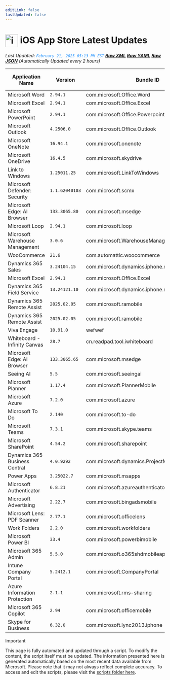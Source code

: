 ```yaml
---
editLink: false
lastUpdated: false
---
```

# <img src="/images/App_Store_logo.png" alt="image" width="40" style="vertical-align: middle; display: inline-block;" /> iOS App Store Latest Updates

<span class="extra-small">_Last Updated: <code style="color : dodgerblue">February 21, 2025 05:13 PM EST</code> [**_Raw XML_**](https://github.com/cocopuff2u/MOFA/blob/main/latest_raw_files/ios_appstore_latest.xml) [**_Raw YAML_**](https://github.com/cocopuff2u/MOFA/blob/main/latest_raw_files/ios_appstore_latest.yaml) [**_Raw JSON_**](https://github.com/cocopuff2u/MOFA/blob/main/latest_raw_files/ios_appstore_latest.json)
 (Automatically Updated every 2 hours)_</span>

| Application Name | Version | Bundle ID | Minimum OS Version | Icon |
|------------------|---------|-----------|-------------------|------|
| Microsoft Word | `2.94.1`| com.microsoft.Office.Word | 17.0 | <img src='https://is1-ssl.mzstatic.com/image/thumb/Purple221/v4/b0/55/ee/b055ee08-d347-91b0-b82e-748b7ce6a581/AppIcon-0-0-1x_U007epad-0-1-0-0-sRGB-0-0-0-85-220.png/512x512bb.jpg' width='75%' height='75%' /> |
| Microsoft Excel | `2.94.1`| com.microsoft.Office.Excel | 17.0 | <img src='https://is1-ssl.mzstatic.com/image/thumb/Purple211/v4/60/eb/80/60eb800d-c951-fbf2-bc91-40433a8bb43e/AppIcon-0-0-1x_U007epad-0-1-0-sRGB-0-0-0-85-220.png/512x512bb.jpg' width='75%' height='75%' /> |
| Microsoft PowerPoint | `2.94.1`| com.microsoft.Office.Powerpoint | 17.0 | <img src='https://is1-ssl.mzstatic.com/image/thumb/Purple211/v4/75/9b/3b/759b3b9e-4283-fa61-fb0d-95166a693589/AppIcon-0-0-1x_U007epad-0-1-0-0-sRGB-0-0-0-85-220.png/512x512bb.jpg' width='75%' height='75%' /> |
| Microsoft Outlook | `4.2506.0`| com.microsoft.Office.Outlook | 17.0 | <img src='https://is1-ssl.mzstatic.com/image/thumb/Purple211/v4/38/aa/91/38aa91ea-eed4-e406-0856-d9af1d77c77c/AppIcon-outlook.prod-0-0-1x_U007epad-0-1-0-0-85-220.png/512x512bb.jpg' width='75%' height='75%' /> |
| Microsoft OneNote | `16.94.1`| com.microsoft.onenote | 17.0 | <img src='https://is1-ssl.mzstatic.com/image/thumb/Purple211/v4/0f/b9/33/0fb933ef-34f2-1b30-a2fe-9da73570e256/AppIcon-0-0-1x_U007epad-0-1-0-sRGB-0-0-0-85-220.png/512x512bb.jpg' width='75%' height='75%' /> |
| Microsoft OneDrive | `16.4.5`| com.microsoft.skydrive | 17.0 | <img src='https://is1-ssl.mzstatic.com/image/thumb/Purple211/v4/fc/df/12/fcdf12a1-aa74-1c1c-b4bc-de102facbc7c/AppIcon-0-1x_U007epad-0-1-0-85-220-0.png/512x512bb.jpg' width='75%' height='75%' /> |
| Link to Windows | `1.25011.25`| com.microsoft.LinkToWindows | 16.6 | <img src='https://is1-ssl.mzstatic.com/image/thumb/Purple211/v4/56/17/26/561726dc-2225-7f30-dec9-4e08496deac0/AppIcon-0-1x_U007ephone-0-0-85-220-0.png/512x512bb.jpg' width='75%' height='75%' /> |
| Microsoft Defender: Security | `1.1.62040103`| com.microsoft.scmx | 15.0 | <img src='https://is1-ssl.mzstatic.com/image/thumb/Purple221/v4/f2/d1/c0/f2d1c0ca-0e07-222b-5834-0b9eb76a0f25/AppIcon-0-1x_U007emarketing-0-7-0-85-220-0.png/512x512bb.jpg' width='75%' height='75%' /> |
| Microsoft Edge: AI Browser | `133.3065.80`| com.microsoft.msedge | 16.0 | <img src='https://is1-ssl.mzstatic.com/image/thumb/Purple211/v4/61/ab/25/61ab2558-eeae-6301-2fa1-c7007253975d/AppIcon-0-0-1x_U007epad-0-0-0-1-0-0-0-85-220.png/512x512bb.jpg' width='75%' height='75%' /> |
| Microsoft Loop | `2.94.1`| com.microsoft.loop | 17.0 | <img src='https://is1-ssl.mzstatic.com/image/thumb/Purple211/v4/a1/cd/fd/a1cdfdcc-dbb9-2b91-0b4e-0a146e7de75d/AppIcon-0-0-1x_U007epad-0-1-0-0-85-220.png/512x512bb.jpg' width='75%' height='75%' /> |
| Microsoft Warehouse Management | `3.0.6`| com.microsoft.WarehouseManagement | 10.0 | <img src='https://is1-ssl.mzstatic.com/image/thumb/Purple221/v4/e8/03/5e/e8035edd-1e7f-2c48-8cb4-28f7379987d4/AppIcons-1x_U007emarketing-0-7-0-85-220-0.png/512x512bb.jpg' width='75%' height='75%' /> |
| WooCommerce | `21.6`| com.automattic.woocommerce | 16.0 | <img src='https://is1-ssl.mzstatic.com/image/thumb/Purple211/v4/78/61/29/78612974-a66f-d062-2bbf-6428e3df72f0/AppIcon-0-0-1x_U007epad-0-1-0-0-85-220.png/512x512bb.jpg' width='75%' height='75%' /> |
| Dynamics 365 Sales | `3.24104.15`| com.microsoft.dynamics.iphone.moca.sales | 14.0 | <img src='https://is1-ssl.mzstatic.com/image/thumb/Purple221/v4/4b/c9/01/4bc9019e-a89d-de7f-7d9d-9bbdd3d81b92/Sales_AppIcon-1x_U007emarketing-0-7-0-85-220-0.png/512x512bb.jpg' width='75%' height='75%' /> |
| Microsoft Excel | `2.94.1`| com.microsoft.Office.Excel | 17.0 | <img src='https://is1-ssl.mzstatic.com/image/thumb/Purple211/v4/60/eb/80/60eb800d-c951-fbf2-bc91-40433a8bb43e/AppIcon-0-0-1x_U007epad-0-1-0-sRGB-0-0-0-85-220.png/512x512bb.jpg' width='75%' height='75%' /> |
| Dynamics 365 Field Service | `13.24121.10`| com.microsoft.dynamics.iphone.moca.fieldServices | 14.0 | <img src='https://is1-ssl.mzstatic.com/image/thumb/Purple221/v4/03/e6/91/03e69183-f9f0-94c7-9e2e-2a923805b8ab/FieldServices_AppIcon-1x_U007emarketing-0-7-0-85-220-0.png/512x512bb.jpg' width='75%' height='75%' /> |
| Dynamics 365 Remote Assist | `2025.02.05`| com.microsoft.ramobile | 12.2 | <img src='https://is1-ssl.mzstatic.com/image/thumb/Purple211/v4/f6/1e/6f/f61e6f00-e680-7d9c-236d-ad6f67196704/AppIcon-1x_U007emarketing-0-7-0-85-220-0.png/512x512bb.jpg' width='75%' height='75%' /> |
| Dynamics 365 Remote Assist | `2025.02.05`| com.microsoft.ramobile | 12.2 | <img src='https://is1-ssl.mzstatic.com/image/thumb/Purple211/v4/f6/1e/6f/f61e6f00-e680-7d9c-236d-ad6f67196704/AppIcon-1x_U007emarketing-0-7-0-85-220-0.png/512x512bb.jpg' width='75%' height='75%' /> |
| Viva Engage | `10.91.0`| wefwef | 16.0 | <img src='https://is1-ssl.mzstatic.com/image/thumb/Purple221/v4/e4/cb/8f/e4cb8ff3-8607-86b3-8afe-15b9839a85b1/AppIcon-0-0-1x_U007epad-0-1-0-0-85-220.png/512x512bb.jpg' width='75%' height='75%' /> |
| Whiteboard - Infinity Canvas | `28.7`| cn.readpad.tool.iwhiteboard | 13.0 | <img src='https://is1-ssl.mzstatic.com/image/thumb/Purple211/v4/47/2a/cb/472acb54-b310-01e3-4477-8058ec91aa71/AppIcon-0-0-1x_U007epad-0-1-0-85-220.png/512x512bb.jpg' width='75%' height='75%' /> |
| Microsoft Edge: AI Browser | `133.3065.65`| com.microsoft.msedge | 16.0 | <img src='https://is1-ssl.mzstatic.com/image/thumb/Purple211/v4/37/9f/c1/379fc1a9-8881-77a8-8f36-fa84d9af1dd8/AppIcon-0-0-1x_U007epad-0-0-0-1-0-0-0-85-220.png/512x512bb.jpg' width='75%' height='75%' /> |
| Seeing AI | `5.5`| com.microsoft.seeingai | 12.0 | <img src='https://is1-ssl.mzstatic.com/image/thumb/Purple221/v4/97/b9/43/97b943d0-44fe-b87c-b893-fe054db338d8/AppIcons-0-1x_U007emarketing-0-8-0-0-85-220-0.png/512x512bb.jpg' width='75%' height='75%' /> |
| Microsoft Planner | `1.17.4`| com.microsoft.PlannerMobile | 16.0 | <img src='https://is1-ssl.mzstatic.com/image/thumb/Purple211/v4/d2/7b/bf/d27bbfd9-afb8-c9c1-2812-96a9d33d7ed0/AppIcon-0-0-1x_U007emarketing-0-8-0-85-220.png/512x512bb.jpg' width='75%' height='75%' /> |
| Microsoft Azure | `7.2.0`| com.microsoft.azure | 15.0 | <img src='https://is1-ssl.mzstatic.com/image/thumb/Purple211/v4/3d/a6/7a/3da67a42-7d95-3f3b-fa16-7c8b5d4d097a/AppIcons-0-1x_U007emarketing-0-7-0-85-220-0.png/512x512bb.jpg' width='75%' height='75%' /> |
| Microsoft To Do | `2.140`| com.microsoft.to-do | 15.0 | <img src='https://is1-ssl.mzstatic.com/image/thumb/Purple211/v4/e4/77/64/e47764cb-3a53-db73-1fd0-46aea648a49f/To-Do-AppStore-0-1x_U007emarketing-0-10-0-sRGB-85-220-0.png/512x512bb.jpg' width='75%' height='75%' /> |
| Microsoft Teams | `7.3.1`| com.microsoft.skype.teams | 16.0 | <img src='https://is1-ssl.mzstatic.com/image/thumb/Purple211/v4/bc/b5/5d/bcb55df0-ad02-18fb-1bc4-22be5ee2a8d2/AppIcon-0-0-1x_U007emarketing-0-7-0-0-85-220.png/512x512bb.jpg' width='75%' height='75%' /> |
| Microsoft SharePoint | `4.54.2`| com.microsoft.sharepoint | 15.0 | <img src='https://is1-ssl.mzstatic.com/image/thumb/Purple211/v4/2b/07/af/2b07af74-1867-8144-4114-d123413adadf/SharePointAppIcon-0-0-1x_U007emarketing-0-8-0-85-220.png/512x512bb.jpg' width='75%' height='75%' /> |
| Dynamics 365 Business Central | `4.0.9292`| com.microsoft.dynamics.ProjectMadeira | 13.0 | <img src='https://is1-ssl.mzstatic.com/image/thumb/Purple116/v4/56/18/ad/5618ad08-9054-c975-1517-43d29b51827c/AppIcon-1x_U007emarketing-0-10-0-0-0-85-220.png/512x512bb.jpg' width='75%' height='75%' /> |
| Power Apps | `3.25022.7`| com.microsoft.msapps | 15.0 | <img src='https://is1-ssl.mzstatic.com/image/thumb/Purple221/v4/23/05/b6/2305b66f-afb9-ddc7-3358-b5e5af0196da/PowerApps_AppIcon-1x_U007emarketing-0-7-0-85-220-0.png/512x512bb.jpg' width='75%' height='75%' /> |
| Microsoft Authenticator | `6.8.21`| com.microsoft.azureauthenticator | 15.0 | <img src='https://is1-ssl.mzstatic.com/image/thumb/Purple211/v4/37/5b/af/375baf85-9626-6248-e63a-36e03818bd86/AppIcon-1x_U007emarketing-0-10-0-85-220-0.png/512x512bb.jpg' width='75%' height='75%' /> |
| Microsoft Advertising | `2.22.7`| com.microsoft.bingadsmobile | 13.4 | <img src='https://is1-ssl.mzstatic.com/image/thumb/Purple221/v4/52/96/33/529633f7-5531-3a49-25d0-bf44ab6d1b24/AppIcon-1x_U007emarketing-0-10-0-85-220-0.png/512x512bb.jpg' width='75%' height='75%' /> |
| Microsoft Lens: PDF Scanner | `2.77.1`| com.microsoft.officelens | 15.0 | <img src='https://is1-ssl.mzstatic.com/image/thumb/Purple116/v4/da/26/fc/da26fcc9-b2c3-58d5-a2a9-894ab4a65e4b/AppIcon-0-1x_U007emarketing-0-7-0-85-220.png/512x512bb.jpg' width='75%' height='75%' /> |
| Work Folders | `2.2.0`| com.microsoft.workfolders | 12.1 | <img src='https://is1-ssl.mzstatic.com/image/thumb/Purple114/v4/ed/46/15/ed46150c-83ff-e2bc-4caa-8b5948d65bd2/AppIcon-0-1x_U007emarketing-0-0-GLES2_U002c0-512MB-sRGB-0-0-0-85-220-0-0-0-6.png/512x512bb.jpg' width='75%' height='75%' /> |
| Microsoft Power BI | `33.4`| com.microsoft.powerbimobile | 16.4 | <img src='https://is1-ssl.mzstatic.com/image/thumb/Purple221/v4/ed/0a/c3/ed0ac354-7468-3fd6-e4d6-ce93ef12b5e8/AppIcon-0-1x_U007emarketing-0-8-0-0-0-85-220-0.png/512x512bb.jpg' width='75%' height='75%' /> |
| Microsoft 365 Admin | `5.5.0`| com.microsoft.o365shdmobileapp | 10.0 | <img src='https://is1-ssl.mzstatic.com/image/thumb/Purple211/v4/f7/7e/4f/f77e4f9b-66c5-9030-5da2-5534474807a2/AppIcon-1x_U007emarketing-0-7-0-85-220-0.png/512x512bb.jpg' width='75%' height='75%' /> |
| Intune Company Portal | `5.2412.1`| com.microsoft.CompanyPortal | 14.0 | <img src='https://is1-ssl.mzstatic.com/image/thumb/Purple221/v4/e3/cc/ba/e3ccbacd-8dce-ae05-ad01-7c4fa0de40dc/AppIcon-0-1x_U007emarketing-0-8-0-85-220-0.png/512x512bb.jpg' width='75%' height='75%' /> |
| Azure Information Protection | `2.1.1`| com.microsoft.rms-sharing | 11.0 | <img src='https://is1-ssl.mzstatic.com/image/thumb/Purple211/v4/bb/92/ec/bb92ece4-b3e9-7fff-de38-a1f64c6a6b20/AppIcons-1x_U007emarketing-0-6-0-85-220-0.png/512x512bb.jpg' width='75%' height='75%' /> |
| Microsoft 365 Copilot | `2.94`| com.microsoft.officemobile | 17.0 | <img src='https://is1-ssl.mzstatic.com/image/thumb/Purple211/v4/c1/0d/ee/c10dee03-6444-5b65-f1fd-ceca60a4d630/AppIcon-0-0-1x_U007epad-0-1-0-0-sRGB-0-85-220.png/512x512bb.jpg' width='75%' height='75%' /> |
| Skype for Business | `6.32.0`| com.microsoft.lync2013.iphone | 15.0 | <img src='https://is1-ssl.mzstatic.com/image/thumb/Purple211/v4/c5/97/5a/c5975a03-81d7-7f7f-ba3b-43b2f69fa78a/AppIcon-0-0-1x_U007emarketing-0-5-0-85-220.png/512x512bb.jpg' width='75%' height='75%' /> |

> [!IMPORTANT]
> This page is fully automated and updated through a script. To modify the content, the script itself must be updated. The information presented here is generated automatically based on the most recent data available from Microsoft. Please note that it may not always reflect complete accuracy. To access and edit the scripts, please visit the [scripts folder here](https://github.com/cocopuff2u/MOFA_WEBSITE/tree/main/update_readme_scripts).
